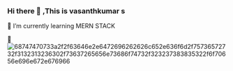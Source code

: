 ### Hi there 👋 ,This is vasanthkumar s

🌱 I’m currently learning MERN STACK

 💬 ![68747470733a2f2f63646e2e6472696262626c652e636f6d2f75736572732f3132313236302f73637265656e73686f74732f323237383835322f6f70656e696e672e676966](https://github.com/Vk2401/vk2401/assets/95954567/855665f6-ed99-4407-8f8b-7fea7239507d)


<!--
**Vk2401/vk2401** is a ✨ _special_ ✨ repository because its `README.md` (this file) appears on your GitHub profile.

Here are some ideas to get you started:

- 🔭 I’m currently working on ...
- 🌱 I’m currently learning ...
- 👯 I’m looking to collaborate on ...
- 🤔 I’m looking for help with ...
- 💬 Ask me about ...
- 📫 How to reach me: ...
- 😄 Pronouns: ...
- ⚡ Fun fact: ...
-->
